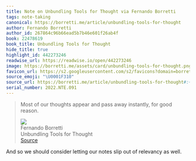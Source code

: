 ```yaml
---
title: Note on Unbundling Tools for Thought via Fernando Borretti
tags: note-taking
canonical: https://borretti.me/article/unbundling-tools-for-thought
author: Fernando Borretti
author_id: 267864c96b66ead5b7b46e601f26ab4f
book: 22478619
book_title: Unbundling Tools for Thought
hide_title: true
highlight_id: 442273246
readwise_url: https://readwise.io/open/442273246
image: https://borretti.me/assets/card/unbundling-tools-for-thought.png
favicon_url: https://s2.googleusercontent.com/s2/favicons?domain=borretti.me
source_emoji: "\U0001F310"
source_url: https://borretti.me/article/unbundling-tools-for-thought#:~:text=Most%20of%20our,for%20good%20reason.
serial_number: 2022.NTE.091
---
```

> Most of our thoughts appear and pass away instantly, for good reason.
> <div class="quoteback-footer"><div class="quoteback-avatar"><img class="mini-favicon" src="https://s2.googleusercontent.com/s2/favicons?domain=borretti.me"></div><div class="quoteback-metadata"><div class="metadata-inner"><span style="display:none">FROM:</span><div aria-label="Fernando Borretti" class="quoteback-author"> Fernando Borretti</div><div aria-label="Unbundling Tools for Thought" class="quoteback-title"> Unbundling Tools for Thought</div></div></div><div class="quoteback-backlink"><a target="_blank" aria-label="go to the full text of this quotation" rel="noopener" href="https://borretti.me/article/unbundling-tools-for-thought#:~:text=Most%20of%20our,for%20good%20reason." class="quoteback-arrow"> Source</a></div></div>

And so we should consider letting our notes slip out of relevancy as well.